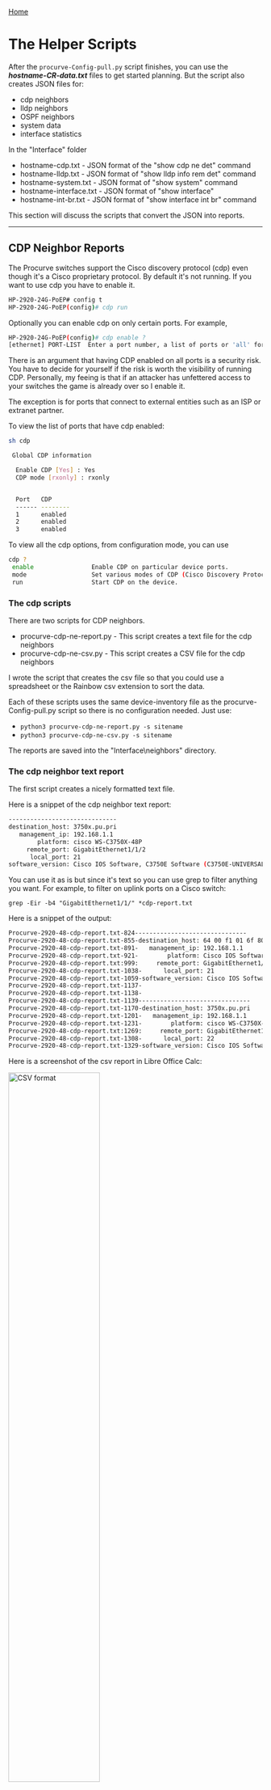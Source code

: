 [Home](https://github.com/rikosintie/Discovery/)<!-- omit from toc -->

# The Helper Scripts<!-- omit from toc -->

After the `procurve-Config-pull.py` script finishes, you can use the ***hostname-CR-data.txt*** files to get started planning. But the script also creates JSON files for:

- cdp neighbors
- lldp neighbors
- OSPF neighbors
- system data
- interface statistics

In the "Interface" folder

- hostname-cdp.txt - JSON format of the "show cdp ne det" command
- hostname-lldp.txt - JSON format of "show lldp info rem det" command
- hostname-system.txt - JSON format of "show system" command
- hostname-interface.txt - JSON format of "show interface"
- hostname-int-br.txt - JSON format of "show interface int br" command

This section will discuss the scripts that convert the JSON into reports.

----------------------------------------------------------------

## CDP Neighbor Reports

The Procurve switches support the Cisco discovery protocol (cdp) even though it's a Cisco proprietary protocol. By default it's not running. If you want to use cdp you have to enable it.

```bash
HP-2920-24G-PoEP# config t
HP-2920-24G-PoEP(config)# cdp run
```

Optionally you can enable cdp on only certain ports. For example,

```bash
HP-2920-24G-PoEP(config)# cdp enable ?
[ethernet] PORT-LIST  Enter a port number, a list of ports or 'all' for all ports.
```

There is an argument that having CDP enabled on all ports is a security risk. You have to decide for yourself if the risk is worth the visibility of running CDP. Personally, my feeing is that if an attacker has unfettered access to your switches the game is already over so I enable it.

The exception is for ports that connect to external entities such as an ISP or extranet partner.

To view the list of ports that have cdp enabled:

```bash
sh cdp

 Global CDP information

  Enable CDP [Yes] : Yes
  CDP mode [rxonly] : rxonly


  Port   CDP
  ------ --------
  1      enabled
  2      enabled
  3      enabled
```

To view all the cdp options, from configuration mode, you can use

```bash
cdp ?
 enable                Enable CDP on particular device ports.
 mode                  Set various modes of CDP (Cisco Discovery Protocol) processing.
 run                   Start CDP on the device.
 ```

### The cdp scripts

 There are two scripts for CDP neighbors.

- procurve-cdp-ne-report.py - This script creates a text file for the cdp neighbors
- procurve-cdp-ne-csv.py - This script creates a CSV file for the cdp neighbors

I wrote the script that creates the csv file so that you could use a spreadsheet or the Rainbow csv extension to sort the data.

Each of these scripts uses the same device-inventory file as the procurve-Config-pull.py script so there is no configuration needed. Just use:

- `python3 procurve-cdp-ne-report.py -s sitename`
- `python3 procurve-cdp-ne-csv.py -s sitename`

The reports are saved into the "Interface\neighbors" directory.

### The cdp neighbor text report

The first script creates a nicely formatted text file.

Here is a snippet of the cdp neighbor text report:

```bash
------------------------------
destination_host: 3750x.pu.pri
   management_ip: 192.168.1.1
        platform: cisco WS-C3750X-48P
     remote_port: GigabitEthernet1/1/2
      local_port: 21
software_version: Cisco IOS Software, C3750E Software (C3750E-UNIVERSALK9-...
```

You can use it as is but since it's text so you can use grep to filter anything you want. For example, to filter on uplink ports on a Cisco switch:

`grep -Eir -b4 "GigabitEthernet1/1/" *cdp-report.txt`

Here is a snippet of the output:

```bash
Procurve-2920-48-cdp-report.txt-824-------------------------------
Procurve-2920-48-cdp-report.txt-855-destination_host: 64 00 f1 01 6f 80
Procurve-2920-48-cdp-report.txt-891-   management_ip: 192.168.1.1
Procurve-2920-48-cdp-report.txt-921-        platform: Cisco IOS Software, C3750E Software (C3750E-UNIVERSALK9-...
Procurve-2920-48-cdp-report.txt:999:     remote_port: GigabitEthernet1/1/2
Procurve-2920-48-cdp-report.txt-1038-      local_port: 21
Procurve-2920-48-cdp-report.txt-1059-software_version: Cisco IOS Software, C3750E Software (C3750E-UNIVERSALK9-...
Procurve-2920-48-cdp-report.txt-1137-
Procurve-2920-48-cdp-report.txt-1138-
Procurve-2920-48-cdp-report.txt-1139-------------------------------
Procurve-2920-48-cdp-report.txt-1170-destination_host: 3750x.pu.pri
Procurve-2920-48-cdp-report.txt-1201-   management_ip: 192.168.1.1
Procurve-2920-48-cdp-report.txt-1231-        platform: cisco WS-C3750X-48P
Procurve-2920-48-cdp-report.txt:1269:     remote_port: GigabitEthernet1/1/4
Procurve-2920-48-cdp-report.txt-1308-      local_port: 22
Procurve-2920-48-cdp-report.txt-1329-software_version: Cisco IOS Software, C3750E Software (C3750E-UNIVERSALK9-...
```

Here is a screenshot of the csv report in Libre Office Calc:

<p align="left" width="100%">
<img width="60%" src="https://github.com/rikosintie/Discovery/blob/main/images/csv-snippet.png" alt="CSV format">
</p>

----------------------------------------------------------------

## LLDP neighbor Report

The Procurve switches support the Link Layer discovery protocol (lldp). LLDP is an open standard protocol so it will be found on most non-Cisco devices. If you are using Mac/Linux you can install the LLDP daemon and participate. I recommend doing that because it's very useful to be able to see what you are connected to. Also, if you run `show lldp` on a switch, you will see your device.

Here is my Ubuntu laptop as seen by the 2920:

```bash
  LocalPort | ChassisId          PortId             PortDescr SysName
  --------- + ------------------ ------------------ --------- ------------------
  24        | 54 bf 64 3b 9c 68  28 d0 ea 93 2a 42  wlp61s0   1S1K-G5-5587
```

Explanation of output:

- 24 - The port the lldp neighbor is connected to
- 54 bf 64 3b 9c 68 - The Chassis ID. In this case, it's the mac address of my laptop's ethernet interface
- 28 d0 ea 93 2a 42 - The port ID. This mac address of the wireless interface That is the interface that is connected to the network.
- wlp61s0 - The name of the wireless interface that is connected to the network.
- 1S1K-G5-5587 - The hostname of my laptop

### Installing LLDP on Ubuntu

This [blog](https://blog.marquis.co/posts/2015-09-07-installing-lldp-on-ubuntu/) is a good starting point for installing LLDP on Ubuntu. There are many public blogs on how to do it and a quick Google search or asking chatGPT will get you started.

### Installing LLDP on macOS

I use [homebrew](https://formulae.brew.sh/formula/lldpd) to install applications on the Mac and lldp is just `brew install lldp`.

### Enabling LLDP on the switch

By default lldp is  not running. If you want to use lldp you have to enable it using:

```bash
config t
lldp run
```

Then you can use the following command to see the lldp configuration:

```bash
show lldp config

 LLDP Global Configuration

  LLDP Enabled [Yes] : Yes
  LLDP Transmit Interval    [30] : 30
  LLDP Hold time Multiplier  [4] : 4
  LLDP Reinit Interval       [2] : 2
  LLDP Notification Interval [5] : 5
  LLDP Fast Start Count      [5] : 5


 LLDP Port Configuration

  Port  | AdminStatus NotificationEnabled Med Topology Trap Enabled
  ----- + ----------- ------------------- -------------------------
  1     | Tx_Rx       False               False
  2     | Tx_Rx       False               False
```

You can customize LLDP using the following:

```bash
HP-2920-24G-PoEP(config)# lldp
 admin-status          Set the port operational mode.
 auto-provision        Configure radio port automatic provisioning.
 config                Set the TLV parameters to advertise on the specified ports.
 enable-notification   Enable notification on the specified ports.
 fast-start-count      Set the MED fast-start count in seconds.
 holdtime-multiplier   Set the holdtime multipler.
 refresh-interval      Set refresh interval/transmit interval in seconds.
 run                   Start LLDP on the device.
 top-change-notify     Enable LLDP MED topology change notification.
```

As you can see there are a lot of options available. Setting these options is beyond the scope of this article.

But it is interesting to note that you can change the basic Type, Length, Value (TLV) parameters that are advertised.

```bash
HP-2920-24G-PoEP(config)# lldp config
 [ethernet] PORT-LIST  Enter a port number, a list of ports or 'all' for all ports.
HP-2920-24G-PoEP(config)# lldp config 1
 basicTlvEnable        Specify the basic TLV List to advertise.
 dot1TlvEnable         Specify the 802.1 TLV list to advertise.
 dot3TlvEnable         Specify the 802.3 TLV list to advertise.
 ipAddrEnable          Specify the IP address to enable.
 medPortLocation       Configure the location ID information to advertise.
 medTlvEnable          Specify the MED TLV list to advertise.

HP-2920-24G-PoEP(config)# lldp config 1 basicTlvEnable
 port_descr            Port Description TLV
 system_name           System Name TLV
 system_descr          System Description TLV
 system_cap            System Capability TLV
 management_addr       Management Address TLV

```

### Running the script

The script uses the same device-inventory file as the procurve-Config-pull.py script so there is no configuration needed. Just use:

- `python3 procurve-lldp-ne-report.py -s sitename`

The report is saved into the "Interface\neighbors" directory.

Here is a snippet of the report:

```bash
           neighbor_sysname: 3750x.pu.pri
  remote_management_address: 10.254.34.17
      neighbor_chassis_type: mac-address
        neighbor_chassis_id: 64 00 f1 01 6f 80
               system_descr: Cisco IOS Software, C3750E Software (C3750E-UNIVERSALK9-M...
            neighbor_portid: Gi1/0/1
                 local_port: 1
               system_descr: Cisco IOS Software, C3750E Software (C3750E-UNIVERSALK9-M...
                       PVID: 850
                 port_descr: GigabitEthernet1/0/1
system_capabilities_enabled: bridge, router
```

I left the labels just as they are in the `show command`. If you want to change them it's fairly obvious in the script. For example, to change "remote_management_address" to "remote IP address" look for this line:

`remote_management_address = f'{"remote_management_address: " :>29}{data[counter]["remote_management_address"]}'`

and change "remote_management_address: " to "remote IP address: "

----------------------------------------------------------------

## The System Report

The system report will be useful for filling out the Change request form or a transmittal. Again, being a plain text file you will be able to use grep to filter. For example:

`grep -Eir -b4 "serial number" *system-report.txt`

To pull a list of serial numbers from the system reports.

Here is a snippet of the system report:

```bash
        Hostname: HP-2920-24G-PoEP
   snmp location: Home Lab
    snmp contact: Michael Hubbard
 MAC address age: 300
        timezone: -480
   daylight_rule: Continental-US-and-Canada
software_version: WB.16.10.0023
     rom_version: WB.16.03
     mac address: 98f2b3-fe8880
   serial number: SG78FLXH0B
   system_uptime: 3 hours
 cpu_utilization: 47
        mem_free: 40,344,656
```

----------------------------------------------------------------

## The Interface scripts

There are two scripts for interfaces:

- procurve-10Mb.py - Creates a list of interfaces that are running at 10Mbps full or half duplex.
- procurve-interface-in-use.py - Creates a list of interfaces that have a "total_byte" count not equal to 0.

I wrote the script that creates the 10Mbps list because smartrate and mGig ports don't support 10Mbps rates. From personal experience I can tell you that it's better to find out in the discovery phase than the deployment phase.

Devices running at 10Mbps full or half are usually door access controllers or Building Automation controllers. You will not have any success getting them replaced before the deployment phase begins. To verify you can use the port maps and look up the manufacturer.

The interface report for "in use" was requested so that decisions about consolidating interfaces could be made. It has the "uptime" of the switch as the first line in the file so that there is some context about the zero bytes. For example, if the switch has an uptime of a few days then the ports not in use could be employees on vacation for devices that are used infrequently.

Each of these scripts uses the same device-inventory file as the procurve-Config-pull.py script so there is no configuration needed. Just use:

- `python3 procurve-10Mb.py -s sitename`
- `python3 procurve-interface-in-use.py -s sitename`

The reports are saved into the "CR-data" directory.

### The 10Mbps interfaces report

This script creates a simple text file with the filename format of "hostname-10Mb-Ports.txt". For example:

`Procurve-2930-48-10Mb-Ports.txt`

Here is a snippet of the cdp neighbor text report:

```bash
Interface 2 - 10FDx
Interface 3 - 10HDx
```

### The ports in use report

This script creates a simple text file with the filename format of hostname-Port-data.txt. For example:

`Procurve-2920-48-Port-data.txt`

Here is a snippet of the cdp neighbor text report:

```bash

System Uptime: 3 hours

Number of Interfaces with traffic: 5
Interface 1 - total_bytes 1,510,198
Interface 2 - total_bytes 0
Interface 3 - total_bytes 0
Interface 4 - total_bytes 0
Interface 5 - total_bytes 0
Interface 6 - total_bytes 0
Interface 7 - total_bytes 1,054,112
```

----------------------------------------------------------------

## The OSPF neighbor Report

[Home](https://github.com/rikosintie/Discovery/)<!-- omit from toc -->

